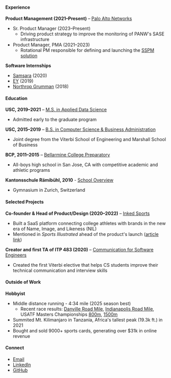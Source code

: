 #### Experience  
**Product Management (2021–Present)** – [Palo Alto Networks](https://www.paloaltonetworks.com)
- Sr. Product Manager (2023–Present)
  - Driving product strategy to improve the monitoring of PANW's SASE infrastructure
- Product Manager, PMA (2021–2023)
  - Rotational PM responsible for defining and launching the [SSPM solution](https://www.youtube.com/watch?v=gvyC1DYPmkY)

**Software Internships**
- [Samsara](https://www.samsara.com) (2020)
- [EY](https://www.ey.com/en_us) (2019)
- [Northrop Grumman](https://www.northropgrumman.com/) (2018)

#### Education  
**USC, 2019–2021** – [M.S. in Applied Data Science](https://datascience.usc.edu/academics/master-of-science-in-applied-data-science)  
- Admitted early to the graduate program

**USC, 2015–2019** – [B.S. in Computer Science & Business Administration](https://www.cs.usc.edu/academic-programs/undergrad/computer-science-business-administration)  
- Joint degree from the Viterbi School of Engineering and Marshall School of Business

**BCP, 2011–2015** – [Bellarmine College Preparatory](https://www.bcp.org)  
- All-boys high school in San Jose, CA with competitive academic and athletic programs

**Kantonsschule Rämibühl, 2010** - [School Overview](https://en.wikipedia.org/wiki/Kantonsschule_R%C3%A4mib%C3%BChl)
- Gymnasium in Zurich, Switzerland

#### Selected Projects  
**Co-founder & Head of Product/Design (2020–2022)** – [Inked Sports](https://www.kingtide.com/case-studies/inkedsports)  
- Built a SaaS platform connecting college athletes with brands in the new era of Name, Image, and Likeness (NIL)
- Mentioned in _Sports Illustrated_ ahead of the product's launch ([article link](https://www.si.com/college/2021/04/22/ncaa-athletes-profit-nil-marketplace-july-1))

**Creator and first TA of ITP 483 (2020)** – [Communication for Software Engineers](https://web-app.usc.edu/soc/syllabus/20233/32088.pdf)  
- Created the first Viterbi elective that helps CS students improve their technical communication and interview skills

#### Outside of Work  
**Hobbyist**  
- Middle distance running - 4:34 mile (2025 season best)
  - Recent race results: [Danville Road Mile](https://results.raceroster.com/v2/en-US/results/235pd66vwrt45f2a/detail/zdf4qh63jtd7x3ts), [Indianapolis Road Mile](https://www.athlinks.com/event/111595/results/Event/1114573/Course/2610249/Bib/277), USATF Masters Championships [800m](https://finishtiming.trackscoreboard.com/meets/656104/events/248/Final), [1500m](https://finishtiming.trackscoreboard.com/meets/656104/events/264/Final)
- Summited Mt. Kilimanjaro in Tanzania, Africa's tallest peak (19.3k ft.) in 2021
- Bought and sold 9000+ sports cards, generating over $31k in online revenue

#### Connect  
- [Email](mailto:nico.filipsan@gmail.com)  
- [LinkedIn](https://www.linkedin.com/in/nicofilipsanchez/)
- [GitHub](https://github.com/defnico)

